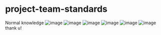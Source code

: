 # project-team-standards
Normal knowledge
![image](https://user-images.githubusercontent.com/91147397/161415855-d6e80c44-52ef-4002-9918-587c939f5d17.png)
![image](https://user-images.githubusercontent.com/91147397/161415874-f4db3c74-8ca1-40aa-acd5-c1916e82d5a5.png)
![image](https://user-images.githubusercontent.com/91147397/161415884-2fb7a192-0ced-4641-b419-dacf5212af93.png)
![image](https://user-images.githubusercontent.com/91147397/161415897-1858bb2d-9850-4b1f-8369-3a1344b3a898.png)
![image](https://user-images.githubusercontent.com/91147397/161415907-cdaa155e-4637-4048-8cd9-69731c9c74a0.png)
![image](https://user-images.githubusercontent.com/91147397/161415918-f59a9ada-4d9b-41b1-88f5-ffcbca27b726.png)
thank u!
